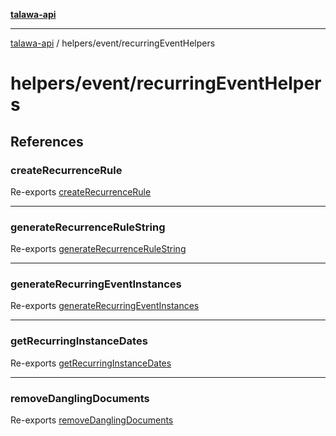 [**talawa-api**](../../../README.md)

***

[talawa-api](../../../modules.md) / helpers/event/recurringEventHelpers

# helpers/event/recurringEventHelpers

## References

### createRecurrenceRule

Re-exports [createRecurrenceRule](createRecurrenceRule/functions/createRecurrenceRule.md)

***

### generateRecurrenceRuleString

Re-exports [generateRecurrenceRuleString](generateRecurrenceRuleString/functions/generateRecurrenceRuleString.md)

***

### generateRecurringEventInstances

Re-exports [generateRecurringEventInstances](generateRecurringEventInstances/functions/generateRecurringEventInstances.md)

***

### getRecurringInstanceDates

Re-exports [getRecurringInstanceDates](getRecurringInstanceDates/functions/getRecurringInstanceDates.md)

***

### removeDanglingDocuments

Re-exports [removeDanglingDocuments](removeDanglingDocuments/functions/removeDanglingDocuments.md)

